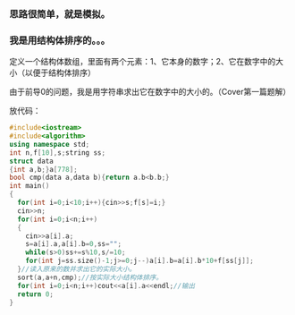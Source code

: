 ### 思路很简单，就是模拟。

### 我是用结构体排序的。。。

定义一个结构体数组，里面有两个元素：1、它本身的数字；2、它在数字中的大小（以便于结构体排序）

由于前导0的问题，我是用字符串求出它在数字中的大小的。（Cover第一篇题解）

放代码：
```cpp
#include<iostream>
#include<algorithm>
using namespace std;
int n,f[10],s;string ss;
struct data
{int a,b;}a[778];
bool cmp(data a,data b){return a.b<b.b;}
int main()
{
  for(int i=0;i<10;i++){cin>>s;f[s]=i;}
  cin>>n;
  for(int i=0;i<n;i++)
  {
    cin>>a[i].a;
    s=a[i].a,a[i].b=0,ss="";
    while(s>0)ss+=s%10,s/=10;
    for(int j=ss.size()-1;j>=0;j--)a[i].b=a[i].b*10+f[ss[j]];
  }//读入原来的数并求出它的实际大小。
  sort(a,a+n,cmp);//按实际大小结构体排序。
  for(int i=0;i<n;i++)cout<<a[i].a<<endl;//输出
  return 0;
}
```
